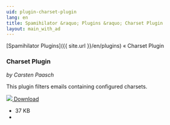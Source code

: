 ```yaml
---
uid: plugin-charset-plugin
lang: en
title: Spamihilator &raquo; Plugins &raquo; Charset Plugin
layout: main_with_ad
---
```


[Spamihilator Plugins]({{ site.url }}/en/plugins) &laquo; Charset Plugin

### Charset Plugin

_by Carsten Paasch_

This plugin filters emails containing configured charsets.

<div class="downloadsection">
<a href="http://www.baxbex.de/spami.html" class="radius button left" id="download-button"><img src="{{site.url}}/images/download-arrow.png"> Download</a>
<ul id="download-notes">
<li>37 KB</li>
<li></li>
</ul>
</div>


